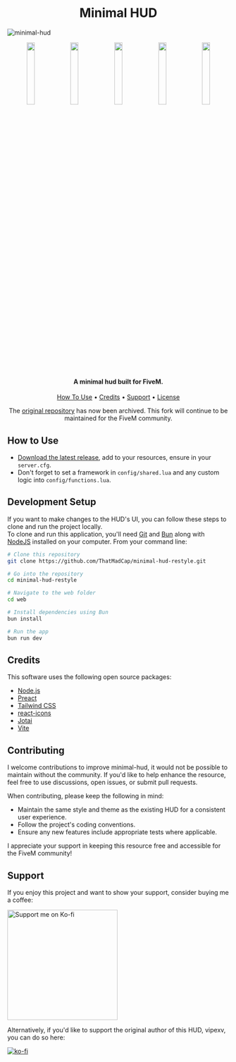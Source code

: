 <h1 align="center">
  Minimal HUD
  <br>
</h1>

![minimal-hud](https://github.com/user-attachments/assets/f09a7020-1128-4a19-8913-39b838371c40)

<p align="center">
  <img src="https://github.com/user-attachments/assets/50a2c3e2-9c73-4176-a92b-4a86a8519ac7" width="19%" />
  <img src="https://github.com/user-attachments/assets/d362bb07-c78f-4e54-aff7-97df5175704d" width="19%" />
  <img src="https://github.com/user-attachments/assets/e9fc07c4-8908-4ea0-833e-de494390215c" width="19%" />
  <img src="https://github.com/user-attachments/assets/21feda9c-e357-4016-9566-2d9d5cdedae5" width="19%" />
  <img src="https://github.com/user-attachments/assets/e342ac4e-0d0a-4692-be75-433d269ae624" width="19%" />
</p>


<h4 align="center">A minimal hud built for FiveM.</h4>

<p align="center">
  <a href="#how-to-use">How To Use</a> •
  <a href="#credits">Credits</a> •
  <a href="#support">Support</a> •
  <a href="https://github.com/ThatMadCap/minimal-hud-restyle/blob/main/LICENSE">License</a>
</p>

<p align="center">The <a href="https://github.com/vipexv/minimal-hud">original repository</a> has now been archived. This fork will continue to be maintained for the FiveM community.</p>

## How to Use

- [Download the latest release](https://github.com/thatmadcap/minimal-hud/releases/latest), add to your resources, ensure in your `server.cfg`.
- Don't forget to set a framework in `config/shared.lua` and any custom logic into `config/functions.lua`.

## Development Setup

If you want to make changes to the HUD's UI, you can follow these steps to clone and run the project locally.<br>
To clone and run this application, you'll need [Git](https://git-scm.com) and [Bun](https://bun.sh/) along with [NodeJS](https://nodejs.org/en) installed on your computer. From your command line:

```bash
# Clone this repository
git clone https://github.com/ThatMadCap/minimal-hud-restyle.git

# Go into the repository
cd minimal-hud-restyle

# Navigate to the web folder
cd web

# Install dependencies using Bun
bun install

# Run the app
bun run dev
```

## Credits

This software uses the following open source packages:

- [Node.js](https://nodejs.org/)
- [Preact](https://preactjs.com/)
- [Tailwind CSS](https://tailwindcss.com/)
- [react-icons](https://react-icons.github.io/react-icons/)
- [Jotai](https://jotai.org/)
- [Vite](https://vitejs.dev/)

## Contributing

I welcome contributions to improve minimal-hud, it would not be possible to maintain without the community. If you'd like to help enhance the resource, feel free to use discussions, open issues, or submit pull requests.  

When contributing, please keep the following in mind:
- Maintain the same style and theme as the existing HUD for a consistent user experience.
- Follow the project's coding conventions.
- Ensure any new features include appropriate tests where applicable.

I appreciate your support in keeping this resource free and accessible for the FiveM community!

## Support

If you enjoy this project and want to show your support, consider buying me a coffee:

<a href="https://ko-fi.com/madcap" target="_blank"><img src="https://assets-global.website-files.com/5c14e387dab576fe667689cf/64f1a9ddd0246590df69ea0b_kofi_long_button_red%25402x-p-500.png" alt="Support me on Ko-fi" width="250"></a>

Alternatively, if you'd like to support the original author of this HUD, vipexv, you can do so here:

[![ko-fi](https://ko-fi.com/img/githubbutton_sm.svg)](https://ko-fi.com/A0A1UDRSE)


